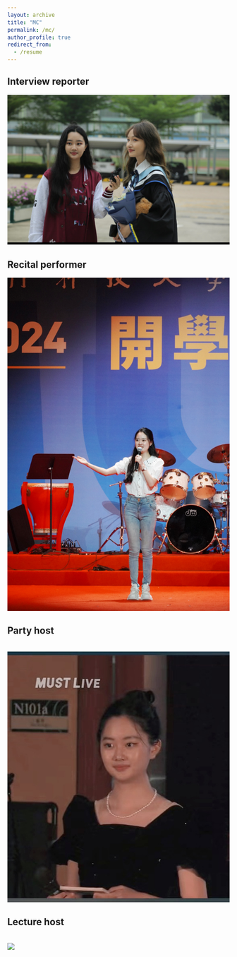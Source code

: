 ```yaml
---
layout: archive
title: "MC"
permalink: /mc/
author_profile: true
redirect_from:
  - /resume
---
```



Interview reporter
---
<img src='/images/interview reporter.png'>

Recital performer
---
<img src='/images/recital performer.png'>

Party host
---
<br/><img src='/images/Party host.png'>

Lecture host
---
<br/><img src='/images/Lecture host.png'>

